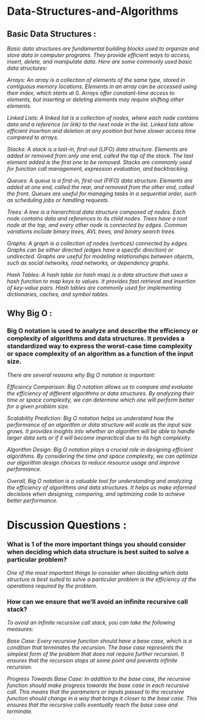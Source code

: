 # Data-Structures-and-Algorithms

## Basic Data Structures : 
 
 *Basic data structures are fundamental building blocks used to organize and store data in computer programs. They provide efficient ways to access, insert, delete, and manipulate data. Here are some commonly used basic data structures:*

*Arrays: An array is a collection of elements of the same type, stored in contiguous memory locations. Elements in an array can be accessed using their index, which starts at 0. Arrays offer constant-time access to elements, but inserting or deleting elements may require shifting other elements.*

*Linked Lists: A linked list is a collection of nodes, where each node contains data and a reference (or link) to the next node in the list. Linked lists allow efficient insertion and deletion at any position but have slower access time compared to arrays.*

*Stacks: A stack is a last-in, first-out (LIFO) data structure. Elements are added or removed from only one end, called the top of the stack. The last element added is the first one to be removed. Stacks are commonly used for function call management, expression evaluation, and backtracking.*

*Queues: A queue is a first-in, first-out (FIFO) data structure. Elements are added at one end, called the rear, and removed from the other end, called the front. Queues are useful for managing tasks in a sequential order, such as scheduling jobs or handling requests.*

*Trees: A tree is a hierarchical data structure composed of nodes. Each node contains data and references to its child nodes. Trees have a root node at the top, and every other node is connected by edges. Common variations include binary trees, AVL trees, and binary search trees.*

*Graphs: A graph is a collection of nodes (vertices) connected by edges. Graphs can be either directed (edges have a specific direction) or undirected. Graphs are useful for modeling relationships between objects, such as social networks, road networks, or dependency graphs.*

*Hash Tables: A hash table (or hash map) is a data structure that uses a hash function to map keys to values. It provides fast retrieval and insertion of key-value pairs. Hash tables are commonly used for implementing dictionaries, caches, and symbol tables.*

## Why Big O : 

### Big O notation is used to analyze and describe the efficiency or complexity of algorithms and data structures. It provides a standardized way to express the worst-case time complexity or space complexity of an algorithm as a function of the input size.

*There are several reasons why Big O notation is important:*

*Efficiency Comparison: Big O notation allows us to compare and evaluate the efficiency of different algorithms or data structures. By analyzing their time or space complexity, we can determine which one will perform better for a given problem size.*

*Scalability Prediction: Big O notation helps us understand how the performance of an algorithm or data structure will scale as the input size grows. It provides insights into whether an algorithm will be able to handle larger data sets or if it will become impractical due to its high complexity.*

*Algorithm Design: Big O notation plays a crucial role in designing efficient algorithms. By considering the time and space complexity, we can optimize our algorithm design choices to reduce resource usage and improve performance.*

*Overall, Big O notation is a valuable tool for understanding and analyzing the efficiency of algorithms and data structures. It helps us make informed decisions when designing, comparing, and optimizing code to achieve better performance.*

# Discussion Questions : 

### What is 1 of the more important things you should consider when deciding which data structure is best suited to solve a particular problem? 
*One of the most important things to consider when deciding which data structure is best suited to solve a particular problem is the efficiency of the operations required by the problem.*

### How can we ensure that we’ll avoid an infinite recursive call stack?

*To avoid an infinite recursive call stack, you can take the following measures:*

*Base Case: Every recursive function should have a base case, which is a condition that terminates the recursion. The base case represents the simplest form of the problem that does not require further recursion. It ensures that the recursion stops at some point and prevents infinite recursion.*

*Progress Towards Base Case: In addition to the base case, the recursive function should make progress towards the base case in each recursive call. This means that the parameters or inputs passed to the recursive function should change in a way that brings it closer to the base case. This ensures that the recursive calls eventually reach the base case and terminate.*